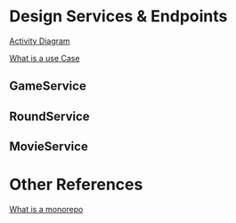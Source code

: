 # Design Services & Endpoints

[Activity Diagram](https://lucid.app/lucidchart/13359f09-a6c2-4cac-b358-4d374925c0ae/edit?invitationId=inv_82d11247-90a0-4239-8b33-6df0ecd36dd3&page=0_0#)

[What is a use Case](https://www.wrike.com/blog/what-is-a-use-case/)

## GameService

## RoundService

## MovieService



# Other References

[What is a monorepo](https://semaphoreci.com/blog/what-is-monorepo)

